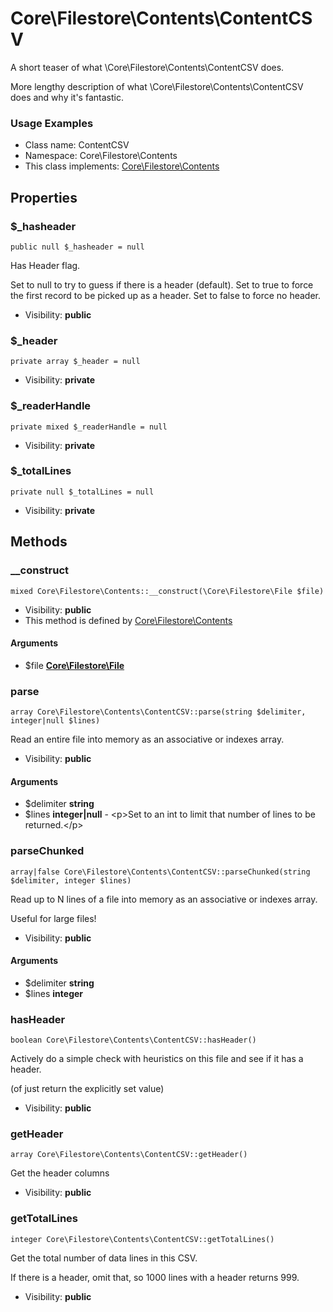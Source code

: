 Core\Filestore\Contents\ContentCSV
===============

A short teaser of what \Core\Filestore\Contents\ContentCSV does.

More lengthy description of what \Core\Filestore\Contents\ContentCSV does and why it's fantastic.

<h3>Usage Examples</h3>


* Class name: ContentCSV
* Namespace: Core\Filestore\Contents
* This class implements: [Core\Filestore\Contents](core_filestore_contents.md)




Properties
----------


### $_hasheader

    public null $_hasheader = null

Has Header flag.

Set to null to try to guess if there is a header (default).
Set to true to force the first record to be picked up as a header.
Set to false to force no header.

* Visibility: **public**


### $_header

    private array $_header = null





* Visibility: **private**


### $_readerHandle

    private mixed $_readerHandle = null





* Visibility: **private**


### $_totalLines

    private null $_totalLines = null





* Visibility: **private**


Methods
-------


### __construct

    mixed Core\Filestore\Contents::__construct(\Core\Filestore\File $file)





* Visibility: **public**
* This method is defined by [Core\Filestore\Contents](core_filestore_contents.md)


#### Arguments
* $file **[Core\Filestore\File](core_filestore_file.md)**



### parse

    array Core\Filestore\Contents\ContentCSV::parse(string $delimiter, integer|null $lines)

Read an entire file into memory as an associative or indexes array.



* Visibility: **public**


#### Arguments
* $delimiter **string**
* $lines **integer|null** - &lt;p&gt;Set to an int to limit that number of lines to be returned.&lt;/p&gt;



### parseChunked

    array|false Core\Filestore\Contents\ContentCSV::parseChunked(string $delimiter, integer $lines)

Read up to N lines of a file into memory as an associative or indexes array.

Useful for large files!

* Visibility: **public**


#### Arguments
* $delimiter **string**
* $lines **integer**



### hasHeader

    boolean Core\Filestore\Contents\ContentCSV::hasHeader()

Actively do a simple check with heuristics on this file and see if it has a header.

(of just return the explicitly set value)

* Visibility: **public**




### getHeader

    array Core\Filestore\Contents\ContentCSV::getHeader()

Get the header columns



* Visibility: **public**




### getTotalLines

    integer Core\Filestore\Contents\ContentCSV::getTotalLines()

Get the total number of data lines in this CSV.

If there is a header, omit that, so 1000 lines with a header returns 999.

* Visibility: **public**



